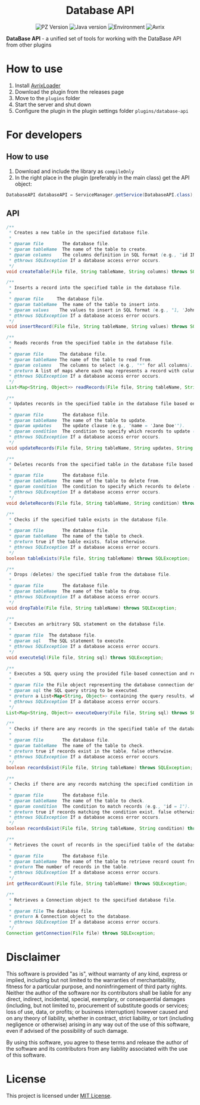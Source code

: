 <div align="center">
    <h1>Database API</h1>
</div>

<p align="center">
    <img alt="PZ Version" src="https://img.shields.io/badge/Project_Zomboid-41.78.16-blue">
    <img alt="Java version" src="https://img.shields.io/badge/Java-17-orange">
    <img alt="Environment" src="https://img.shields.io/badge/Environment-client/server-green">
    <img alt="Avrix" src="https://img.shields.io/badge/AvrixLoader->=1.2.0-red">
</p>

**DataBase API** - a unified set of tools for working with the DataBase API from other plugins

# How to use

1) Install [AvrixLoader](https://github.com/Brov3r/Avrix)
2) Download the plugin from the releases page
2) Move to the `plugins` folder
3) Start the server and shut down
4) Configure the plugin in the plugin settings folder `plugins/database-api`

# For developers

## How to use

1) Download and include the library as `compileOnly`
2) In the right place in the plugin (preferably in the main class) get the API object:

```java
DatabaseAPI databaseAPI = ServiceManager.getService(DatabaseAPI.class);
```

## API

```java
/**
 * Creates a new table in the specified database file.
 *
 * @param file       The database file.
 * @param tableName  The name of the table to create.
 * @param columns    The columns definition in SQL format (e.g., "id INTEGER PRIMARY KEY, name TEXT").
 * @throws SQLException If a database access error occurs.
 */
void createTable(File file, String tableName, String columns) throws SQLException;

/**
 * Inserts a record into the specified table in the database file.
 *
 * @param file     The database file.
 * @param tableName  The name of the table to insert into.
 * @param values    The values to insert in SQL format (e.g., "1, 'John Doe'").
 * @throws SQLException If a database access error occurs.
 */
void insertRecord(File file, String tableName, String values) throws SQLException;

/**
 * Reads records from the specified table in the database file.
 *
 * @param file      The database file.
 * @param tableName The name of the table to read from.
 * @param columns   The columns to select (e.g., "*" for all columns).
 * @return A list of maps where each map represents a record with column names as keys and corresponding values.
 * @throws SQLException If a database access error occurs.
 */
List<Map<String, Object>> readRecords(File file, String tableName, String columns) throws SQLException;

/**
 * Updates records in the specified table in the database file based on a condition.
 *
 * @param file       The database file.
 * @param tableName  The name of the table to update.
 * @param updates    The update clause (e.g., "name = 'Jane Doe'").
 * @param condition  The condition to specify which records to update (e.g., "id = 1").
 * @throws SQLException If a database access error occurs.
 */
void updateRecords(File file, String tableName, String updates, String condition) throws SQLException;

/**
 * Deletes records from the specified table in the database file based on a condition.
 *
 * @param file       The database file.
 * @param tableName  The name of the table to delete from.
 * @param condition  The condition to specify which records to delete (e.g., "id = 1").
 * @throws SQLException If a database access error occurs.
 */
void deleteRecords(File file, String tableName, String condition) throws SQLException;

/**
 * Checks if the specified table exists in the database file.
 *
 * @param file       The database file.
 * @param tableName  The name of the table to check.
 * @return true if the table exists, false otherwise.
 * @throws SQLException If a database access error occurs.
 */
boolean tableExists(File file, String tableName) throws SQLException;

/**
 * Drops (deletes) the specified table from the database file.
 *
 * @param file       The database file.
 * @param tableName  The name of the table to drop.
 * @throws SQLException If a database access error occurs.
 */
void dropTable(File file, String tableName) throws SQLException;

/**
 * Executes an arbitrary SQL statement on the database file.
 *
 * @param file  The database file.
 * @param sql   The SQL statement to execute.
 * @throws SQLException If a database access error occurs.
 */
void executeSql(File file, String sql) throws SQLException;

/**
 * Executes a SQL query using the provided file-based connection and returns the result as a list of maps.
 *
 * @param file the File object representing the database connection details.
 * @param sql the SQL query string to be executed.
 * @return a List<Map<String, Object>> containing the query results, where each map represents a row of data.
 * @throws SQLException If a database access error occurs.
 */
List<Map<String, Object>> executeQuery(File file, String sql) throws SQLException;

/**
 * Checks if there are any records in the specified table of the database file.
 *
 * @param file       The database file.
 * @param tableName  The name of the table to check.
 * @return true if records exist in the table, false otherwise.
 * @throws SQLException If a database access error occurs.
 */
boolean recordsExist(File file, String tableName) throws SQLException;

/**
 * Checks if there are any records matching the specified condition in the table.
 *
 * @param file       The database file.
 * @param tableName  The name of the table to check.
 * @param condition  The condition to match records (e.g., "id = 1").
 * @return true if records matching the condition exist, false otherwise.
 * @throws SQLException If a database access error occurs.
 */
boolean recordsExist(File file, String tableName, String condition) throws SQLException;

/**
 * Retrieves the count of records in the specified table of the database file.
 *
 * @param file       The database file.
 * @param tableName  The name of the table to retrieve record count from.
 * @return The number of records in the table.
 * @throws SQLException If a database access error occurs.
 */
int getRecordCount(File file, String tableName) throws SQLException;

/**
 * Retrieves a Connection object to the specified database file.
 *
 * @param file The database file.
 * @return A Connection object to the database.
 * @throws SQLException If a database access error occurs.
 */
Connection getConnection(File file) throws SQLException;
```

# Disclaimer

This software is provided "as is", without warranty of any kind, express or implied, including but not limited to the
warranties of merchantability, fitness for a particular purpose, and noninfringement of third party rights. Neither the
author of the software nor its contributors shall be liable for any direct, indirect, incidental, special, exemplary, or
consequential damages (including, but not limited to, procurement of substitute goods or services; loss of use, data, or
profits; or business interruption) however caused and on any theory of liability, whether in contract, strict liability,
or tort (including negligence or otherwise) arising in any way out of the use of this software, even if advised of the
possibility of such damage.

By using this software, you agree to these terms and release the author of the software and its contributors from any
liability associated with the use of this software.

# License

This project is licensed under [MIT License](./LICENSE).